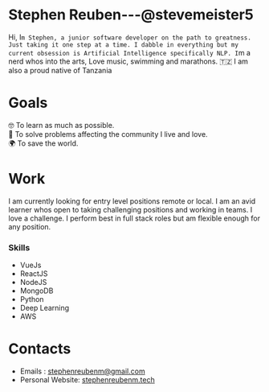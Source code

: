 # Stephen Reuben---@stevemeister5
Hi, I`m Stephen, a junior software developer on the path to greatness. Just taking it one step at a time. I dabble in everything but my current obsession is Artificial Intelligence specifically NLP. I`m a nerd whos into the arts, Love music, swimming and marathons.
:tanzania: I am also a proud native of Tanzania
# Goals
:nerd_face: To learn as much as possible.  
:purple_heart: To solve problems affecting the community I live and love.  
:earth_africa: To save the world.  
# Work
I am currently looking for entry level positions remote or local. I am an avid learner whos open to taking challenging positions and working in teams. I love a challenge. I perform best in full stack roles but am flexible enough for any position.
### Skills
 - VueJs
 - ReactJS
 - NodeJS
 - MongoDB
 - Python
 - Deep Learning 
 - AWS
# Contacts
 - Emails : [stephenreubenm@gmail.com](mailto:stephenreubenm@gmail.com)
 - Personal Website: [stephenreubenm.tech](https://www.stephenreubenm.tech)
 
